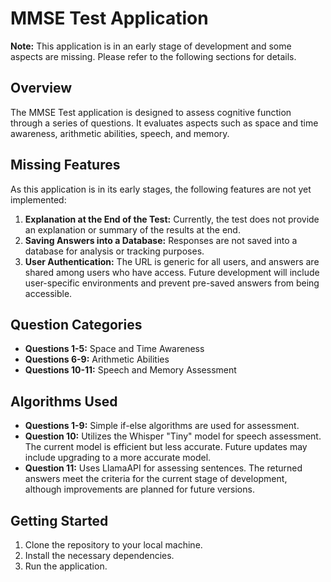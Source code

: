 # MMSE Test Application

**Note:** This application is in an early stage of development and some aspects are missing. Please refer to the following sections for details.

## Overview

The MMSE Test application is designed to assess cognitive function through a series of questions. It evaluates aspects such as space and time awareness, arithmetic abilities, speech, and memory.

## Missing Features

As this application is in its early stages, the following features are not yet implemented:

1. **Explanation at the End of the Test:** Currently, the test does not provide an explanation or summary of the results at the end.
2. **Saving Answers into a Database:** Responses are not saved into a database for analysis or tracking purposes.
3. **User Authentication:** The URL is generic for all users, and answers are shared among users who have access. Future development will include user-specific environments and prevent pre-saved answers from being accessible.

## Question Categories

- **Questions 1-5:** Space and Time Awareness
- **Questions 6-9:** Arithmetic Abilities
- **Questions 10-11:** Speech and Memory Assessment

## Algorithms Used

- **Questions 1-9:** Simple if-else algorithms are used for assessment.
- **Question 10:** Utilizes the Whisper "Tiny" model for speech assessment. The current model is efficient but less accurate. Future updates may include upgrading to a more accurate model.
- **Question 11:** Uses LlamaAPI for assessing sentences. The returned answers meet the criteria for the current stage of development, although improvements are planned for future versions.

## Getting Started

1. Clone the repository to your local machine.
2. Install the necessary dependencies.
3. Run the application.
